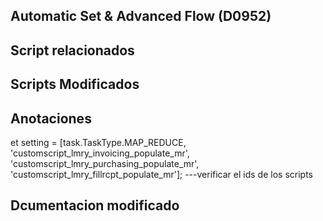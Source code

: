 ## Automatic Set & Advanced Flow (D0952)


## Script relacionados


## Scripts Modificados


## Anotaciones 

et setting = [task.TaskType.MAP_REDUCE, 'customscript_lmry_invoicing_populate_mr', 'customscript_lmry_purchasing_populate_mr', 'customscript_lmry_fillrcpt_populate_mr'];
---verificar el ids de los scripts 
## Dcumentacion modificado



